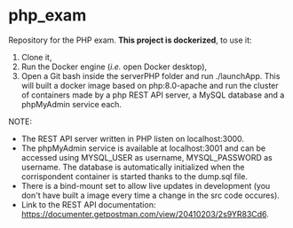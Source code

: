 # php_exam
Repository for the PHP exam. **This project is dockerized**, to use it:
1) Clone it,
2) Run the Docker engine (*i.e.* open Docker desktop),
3) Open a Git bash inside the serverPHP folder and run ./launchApp. This will built a docker image based on php:8.0-apache and run the cluster of containers made by a php REST API server, a MySQL database and a phpMyAdmin service each.

NOTE:
* The REST API server written in PHP listen on localhost:3000.
* The phpMyAdmin service is available at localhost:3001 and can be accessed using MYSQL_USER as username, MYSQL_PASSWORD as username. The database is automatically initialized when the corrispondent container is started thanks to the dump.sql file.
* There is a bind-mount set to allow live updates in development (you don't have built a image every time a change in the src code occures).
* Link to the REST API documentation: https://documenter.getpostman.com/view/20410203/2s9YR83Cd6.
